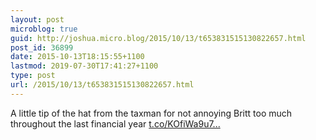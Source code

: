 ```yaml
---
layout: post
microblog: true
guid: http://joshua.micro.blog/2015/10/13/t653831515130822657.html
post_id: 36899
date: 2015-10-13T18:15:55+1100
lastmod: 2019-07-30T17:41:27+1100
type: post
url: /2015/10/13/t653831515130822657.html
---
```

A little tip of the hat from the taxman for not annoying Britt too much throughout the last financial year [t.co/KOfiWa9u7...](http://t.co/KOfiWa9u7j)
